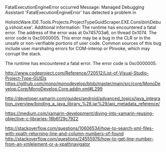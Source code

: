 FatalExecutionEngineError occurred
Message: Managed Debugging Assistant 'FatalExecutionEngineError' has detected a problem in 

HolisticWare.IDE.Tools.Projects.ProjectTypeGuidScraper.EXE.Cons\bin\Debug\.vshost.exe'.
Additional information: The runtime has encountered a fatal error. 
The address of the error was at 0x745703a6, on thread 0x1074. 
The error code is 0xc0000005. 
This error may be a bug in the CLR or in the unsafe or non-verifiable portions of user code. 
Common sources of this bug include user marshaling errors for COM-interop or PInvoke, 
which may corrupt the stack.


The runtime has encountered a fatal error. The error code is 0xc0000005. 


http://www.codeproject.com/Reference/720512/List-of-Visual-Studio-Project-Type-GUIDs
https://github.com/mono/monodevelop/blob/master/main/src/core/MonoDevelop.Core/MonoDevelop.Core.addin.xml#L299


http://developer.xamarin.com/guides/android/advanced_topics/java_integration_overview/binding_a_java_library_%28.jar%29/api_metadata_reference/


https://medium.com/xamarin-development/diving-into-xamarin-reusing-objective-c-libraries-18b6f29c7922





http://stackoverflow.com/questions/10606534/how-to-search-xml-files-with-xpath-returning-line-and-column-numbers-of-found
http://stackoverflow.com/questions/24555976/how-to-get-line-number-from-an-xmlelement-or-a-xpathnavigator
